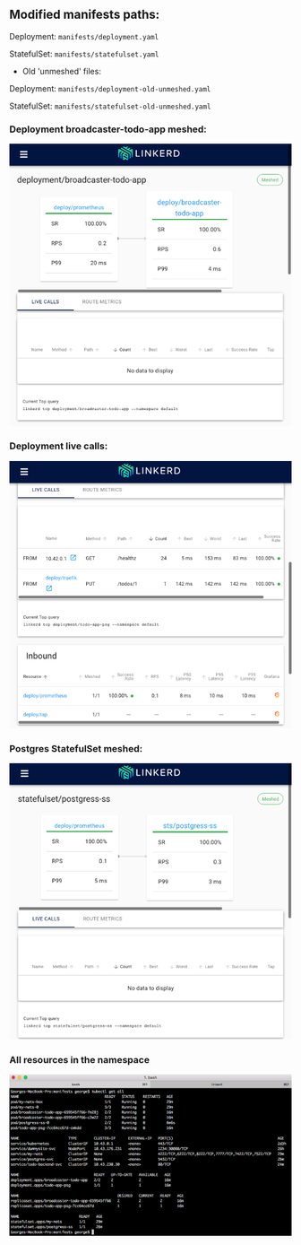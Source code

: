 
## Modified manifests paths:

Deployment: `manifests/deployment.yaml`

StatefulSet: `manifests/statefulset.yaml`

* Old 'unmeshed' files:

Deployment: `manifests/deployment-old-unmeshed.yaml`

StatefulSet: `manifests/statefulset-old-unmeshed.yaml`

### Deployment broadcaster-todo-app meshed:

![output](deployment-meshed.png)

### Deployment live calls:

![output](deployment-live-calls.png)

### Postgres StatefulSet meshed:

![output](postgress-statefulset-meshed.png)

### All resources in the namespace

![output](all-resources.png)